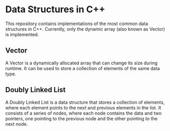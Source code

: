 # Data Structures in C++

This repository contains implementations of the most common data structures in C++. Currently, only the dynamic array (also known as Vector) is implemented.

## Vector

A Vector is a dynamically allocated array that can change its size during runtime. It can be used to store a collection of elements of the same data type.

## Doubly Linked List

A Doubly Linked List is a data structure that stores a collection of elements, where each element points to the next and previous elements in the list. It consists of a series of nodes, where each node contains the data and two pointers, one pointing to the previous node and the other pointing to the next node.


